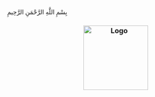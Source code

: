 بِسْمِ اللَّهِ الرَّحْمَنِ الرَّحِيمِ

<h3 align="center">
	<img src="https://raw.githubusercontent.com/mustafakhalaf-git/mustafakhalaf-git/main/Bismillah.png" width="150" alt="Logo"/><br/>
</h3>
  <!--
**mustafakhalaf-git/mustafakhalaf-git** is a ✨ _special_ ✨ repository because its `README.md` (this file) appears on your GitHub profile.

Here are some ideas to get you started:

- 🔭 I’m currently working on ...
- 🌱 I’m currently learning ...
- 👯 I’m looking to collaborate on ...
- 🤔 I’m looking for help with ...
- 💬 Ask me about ...
- 📫 How to reach me: ...
- 😄 Pronouns: ...
- ⚡ Fun fact: ...
-->
